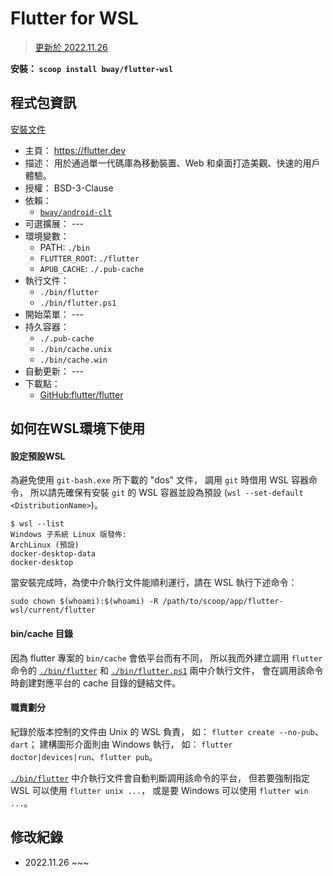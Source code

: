 Flutter for WSL
=======

> [更新於 2022.11.26](#修改紀錄)

**安裝： `scoop install bway/flutter-wsl`**


## 程式包資訊

[安裝文件](../../bucket/flutter-wsl.json)

* 主頁： https://flutter.dev
* 描述： 用於通過單一代碼庫為移動裝置、Web 和桌面打造美觀、快速的用戶體驗。
* 授權： BSD-3-Clause
* 依賴：
  * [`bway/android-clt`](./android-clt.md)
* 可選擴展： ---
* 環境變數：
  * PATH: `./bin`
  * `FLUTTER_ROOT`: `./flutter`
  * `APUB_CACHE`: `./.pub-cache`
* 執行文件：
  * `./bin/flutter`
  * `./bin/flutter.ps1`
* 開始菜單： ---
* 持久容器：
  * `./.pub-cache`
  * `./bin/cache.unix`
  * `./bin/cache.win`
* 自動更新： ---
* 下載點：
  * [GitHub:flutter/flutter](https://github.com/flutter/flutter)


## 如何在WSL環境下使用

#### 設定預設WSL

為避免使用 `git-bash.exe` 所下載的 "dos" 文件，
調用 `git` 時借用 WSL 容器命令，
所以請先確保有安裝 `git` 的 WSL 容器並設為預設 (`wsl --set-default <DistributionName>`)。

```
$ wsl --list
Windows 子系統 Linux 版發佈:
ArchLinux (預設)
docker-desktop-data
docker-desktop
```

當安裝完成時，為使中介執行文件能順利運行，請在 WSL 執行下述命令：

```
sudo chown $(whoami):$(whoami) -R /path/to/scoop/app/flutter-wsl/current/flutter
```

#### bin/cache 目錄

因為 flutter 專案的 `bin/cache` 會依平台而有不同，
所以我而外建立調用 `flutter` 命令的
[`./bin/flutter`](../../pkgfile/flutter-wsl/flutter) 和
[`./bin/flutter.ps1`](../../pkgfile/flutter-wsl/flutter.ps1)
兩中介執行文件，
會在調用該命令時創建對應平台的 cache 目錄的鏈結文件。

#### 職責劃分

紀錄於版本控制的文件由 Unix 的 WSL 負責，
如： `flutter create --no-pub`、`dart`；
建構圖形介面則由 Windows 執行，
如： `flutter doctor|devices|run`、`flutter pub`。

[`./bin/flutter`](../../pkgfile/flutter-wsl/flutter)
中介執行文件會自動判斷調用該命令的平台，
但若要強制指定 WSL 可以使用 `flutter unix ...`，
或是要 Windows 可以使用 `flutter win ...`。


## 修改紀錄

* 2022.11.26 ~~~

